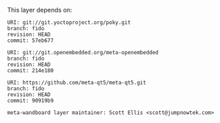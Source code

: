 This layer depends on:

    URI: git://git.yoctoproject.org/poky.git
    branch: fido
    revision: HEAD
    commit: 57eb677 

    URI: git://git.openembedded.org/meta-openembedded
    branch: fido
    revision: HEAD
    commit: 214e180 

    URI: https://github.com/meta-qt5/meta-qt5.git
    branch: fido
    revision: HEAD
    commit: 90919b9 

    meta-wandboard layer maintainer: Scott Ellis <scott@jumpnowtek.com>
